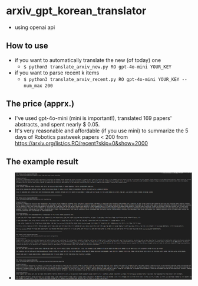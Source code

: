 # arxiv_gpt_korean_translator
- using openai api 

## How to use 
- if you want to automatically translate the new (of today) one
    - `$ python3 translate_arxiv_new.py RO gpt-4o-mini YOUR_KEY` 
- if you want to parse recent k items
    - `$ python3 translate_arxiv_recent.py RO gpt-4o-mini YOUR_KEY --num_max 200`
  
## The price (apprx.)
- I've used gpt-4o-mini (mini is important!), translated 169 papers' abstracts, and spent nearly $ 0.05.
- It's very reasonable and affordable (if you use mini) to summarize the 5 days of Robotics pastweek papers < 200 from https://arxiv.org/list/cs.RO/recent?skip=0&show=2000

## The example result 
- ![예시](example_capture.png)
